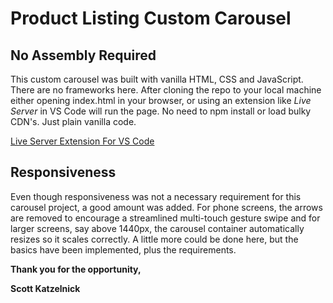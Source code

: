 # Product Listing Custom Carousel

## No Assembly Required

This custom carousel was built with vanilla HTML, CSS and JavaScript. There are no frameworks here. After cloning the repo to your local machine either opening index.html in your browser, or using an extension like _Live Server_ in VS Code will run the page. No need to npm install or load bulky CDN's. Just plain vanilla code.

[Live Server Extension For VS Code](https://marketplace.visualstudio.com/items?itemName=ritwickdey.LiveServer)

## Responsiveness

Even though responsiveness was not a necessary requirement for this carousel project, a good amount was added. For phone screens, the arrows are removed to encourage a streamlined multi-touch gesture swipe and for larger screens, say above 1440px, the carousel container automatically resizes so it scales correctly. A little more could be done here, but the basics have been implemented, plus the requirements.

**Thank you for the opportunity,**

**Scott Katzelnick**
